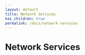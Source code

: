 ```yaml
---
layout: default
title: Network Services
has_children: true
permalink: /docs/network-services
---
```


# Network Services
